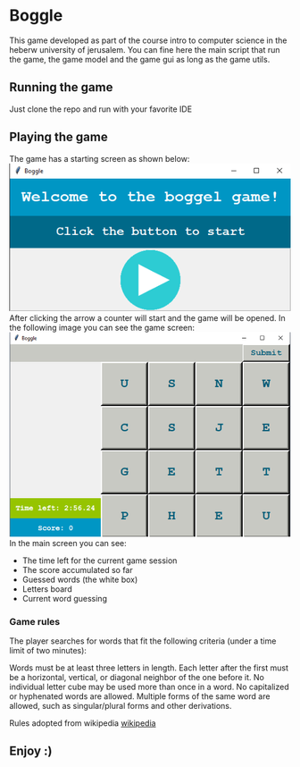 # Boggle

This game developed as part of the course intro to computer science in the
heberw university of jerusalem. You can fine here the main script that run the
game, the game model and the game gui as long as the game utils.

## Running the game

Just clone the repo and run with your favorite IDE

## Playing the game

The game has a starting screen as shown below:
<br>
![starting screen](assets/enter_manu.png)
<br>
After clicking the arrow a counter will start and the game will be opened. In
the following image you can see the game screen:
<br>
![main screen](assets/main_screen.png)
<br>
In the main screen you can see:

- The time left for the current game session
- The score accumulated so far
- Guessed words (the white box)
- Letters board
- Current word guessing

### Game rules
The player searches for words that fit the following criteria (under a time limit of two minutes):

Words must be at least three letters in length. Each letter after the first
must be a horizontal, vertical, or diagonal neighbor of the one before it. No
individual letter cube may be used more than once in a word. No capitalized or
hyphenated words are allowed. Multiple forms of the same word are allowed, such
as singular/plural forms and other derivations.

Rules adopted from wikipedia [wikipedia](https://en.wikipedia.org/wiki/Boggle)

## Enjoy :)